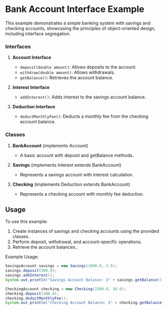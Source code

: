 # Bank Account Interface Example 
This example demonstrates a simple banking system with savings and checking accounts, showcasing the principles of object-oriented design, including interface segregation.

### Interfaces

1. **Account Interface**
    - `deposit(double amount)`: Allows deposits to the account.
    - `withdraw(double amount)`: Allows withdrawals.
    - `getBalance()`: Retrieves the account balance.

2. **Interest Interface**
    - `addInterest()`: Adds interest to the savings account balance.

3. **Deduction Interface**
    - `deductMonthlyFee()`: Deducts a monthly fee from the checking account balance.

### Classes

1. **BankAccount** (implements Account)
    - A basic account with deposit and getBalance methods.

2. **Savings** (implements Interest extends BankAccount)
    - Represents a savings account with interest calculation.

3. **Checking** (implements Deduction extends BankAccount)
    - Represents a checking account with monthly fee deduction.

## Usage

To use this example:

1. Create instances of savings and checking accounts using the provided classes.
2. Perform deposit, withdrawal, and account-specific operations.
3. Retrieve the account balances..

Example Usage:
```java
SavingsAccount savings = new Savings(1000.0, 2.5);
savings.deposit(500.0);
savings.addInterest();
System.out.println("Savings Account Balance: $" + savings.getBalance());

CheckingAccount checking = new Checking(1500.0, 10.0);
checking.deposit(300.0);
checking.deductMonthlyFee();
System.out.println("Checking Account Balance: $" + checking.getBalance());

